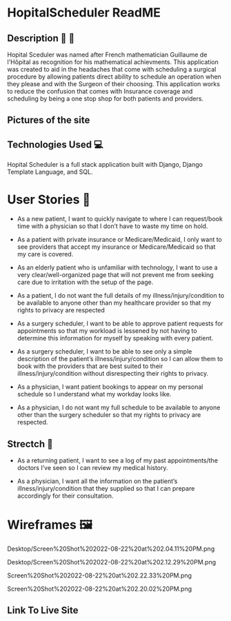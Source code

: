 # HopitalScheduler ReadME
## Description 📆 🤕
Hopital Sceduler was named  after French mathematician Guillaume de l'Hôpital as recognition for his mathematical achievments. This application was created to aid in the headaches that come with scheduling a surgical procedure by allowing patients direct ability to schedule an operation when they please and with the Surgeon of their choosing. This application works to reduce the confusion that comes with Insurance coverage and scheduling by being a one stop shop for both patients and providers.

## Pictures of the site 

## Technologies Used 💻
Hopital Scheduler is a full stack application built with Django, Django Template Language, and SQL.

# User Stories 🌻 
- As a new patient, I want to quickly navigate to where I can request/book time with a physician so that I don’t have to waste my time on hold.

- As a patient with private insurance or Medicare/Medicaid, I only want to see providers that accept my insurance or Medicare/Medicaid so that my care is covered.

- As an elderly patient who is unfamiliar with technology, I want to use a very clear/well-organized page that will not prevent me from seeking care due to irritation with the setup of the page.

- As a patient, I do not want the full details of my illness/injury/condition to be available to anyone other than my healthcare provider so that my rights to privacy are respected

- As a surgery scheduler, I want to be able to approve patient requests for appointments so that my workload is lessened by not having to determine this information for myself by speaking with every patient.

- As a surgery scheduler, I want to be able to see only a simple description of the patient’s illness/injury/condition so I can allow them to book with the providers that are best suited to their illness/injury/condition without disrespecting their rights to privacy.

- As a physician, I want patient bookings to appear on my personal schedule so I understand what my workday looks like.

- As a physician, I do not want my full schedule to be available to anyone other than the surgery scheduler so that my rights to privacy are respected.


## Strectch 🏅
- As a returning patient, I want to see a log of my past appointments/the doctors I’ve seen so I can review my medical history.

- As a physician, I want all the information on the patient’s illness/injury/condition that they supplied so that I can prepare accordingly for their consultation.

# Wireframes :framed_picture:
Desktop/Screen%20Shot%202022-08-22%20at%202.04.11%20PM.png

Desktop/Screen%20Shot%202022-08-22%20at%202.12.29%20PM.png

Screen%20Shot%202022-08-22%20at%202.22.33%20PM.png

Screen%20Shot%202022-08-22%20at%202.20.02%20PM.png

## Link To Live Site